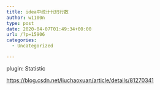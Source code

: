 ```yaml
---
title: idea中统计代码行数
author: w1100n
type: post
date: 2020-04-07T01:49:34+00:00
url: /?p=15906
categories:
  - Uncategorized

---
```

plugin: Statistic
  
https://blog.csdn.net/liuchaoxuan/article/details/81270341